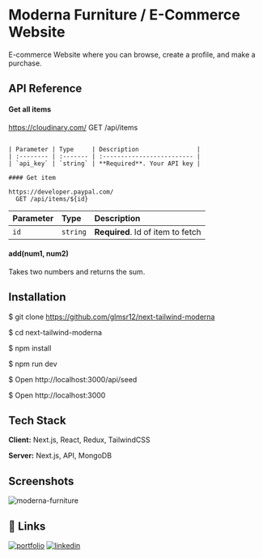 
# Moderna Furniture / E-Commerce Website

E-commerce Website where you can browse, create a profile, and make a purchase.


## API Reference

#### Get all items

https://cloudinary.com/
  GET /api/items
```

| Parameter | Type     | Description                |
| :-------- | :------- | :------------------------- |
| `api_key` | `string` | **Required**. Your API key |

#### Get item

https://developer.paypal.com/
  GET /api/items/${id}
```

| Parameter | Type     | Description                       |
| :-------- | :------- | :-------------------------------- |
| `id`      | `string` | **Required**. Id of item to fetch |

#### add(num1, num2)

Takes two numbers and returns the sum.


## Installation

$ git clone https://github.com/glmsr12/next-tailwind-moderna


$ cd next-tailwind-moderna

$ npm install

$ npm run dev

$ Open http://localhost:3000/api/seed

$ Open http://localhost:3000
## Tech Stack

**Client:** Next.js, React, Redux, TailwindCSS

**Server:** Next.js, API, MongoDB


## Screenshots
![moderna-furniture](https://user-images.githubusercontent.com/91402082/209490247-65a70b86-a717-4179-9262-044aa833cec3.png)



## 🔗 Links
[![portfolio](https://img.shields.io/badge/my_portfolio-000?style=for-the-badge&logo=ko-fi&logoColor=white)](https://gulumsercakmak.net/)
[![linkedin](https://img.shields.io/badge/linkedin-0A66C2?style=for-the-badge&logo=linkedin&logoColor=white)](https://www.linkedin.com/in/gulumser-cakmak-bbaa1222b/)


